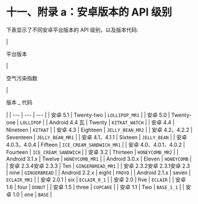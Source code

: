 # 十一、附录 a：安卓版本的 API 级别

下表显示了不同安卓平台版本的 API 级别，以及版本代码:

<colgroup><col style="text-align: left"> <col style="text-align: left"> <col style="text-align: left"></colgroup> 
| 

平台版本

 | 

空气污染指数

 | 

版本 _ 代码

 |
| --- | --- | --- |
| 安卓 5.1 | Twenty-two | `LOLLIPOP_MR1` |
| 安卓 5.0 | Twenty-one | `LOLLIPOP` |
| Android 4.4 瓦 | Twenty | `KITKAT_WATCH` |
| 安卓 4.4 | Nineteen | `KITKAT` |
| 安卓 4.3 | Eighteen | `JELLY_BEAN_MR2` |
| 安卓 4.2，4.2.2 | Seventeen | `JELLY_BEAN_MR1` |
| 安卓 4.1，4.1.1 | Sixteen | `JELLY_BEAN` |
| 安卓 4.0.3，4.0.4 | Fifteen | `ICE_CREAM_SANDWICH_MR1` |
| 安卓 4.0、4.0.1、4.0.2 | Fourteen | `ICE_CREAM_SANDWICH` |
| 安卓 3.2 | Thirteen | `HONEYCOMB_MR2` |
| Android 3.1.x | Twelve | `HONEYCOMB_MR1` |
| Android 3.0.x | Eleven | `HONEYCOMB` |
| 安卓 2.3.4安卓 2.3.3 | Ten | `GINGERBREAD_MR1` |
| 安卓 2.3.2安卓 2.3.1安卓 2.3 | nine | `GINGERBREAD` |
| Android 2.2.x | eight | `FROYO` |
| Android 2.1.x | seven | `ECLAIR_MR1` |
| 安卓 2.0.1 | six | `ECLAIR_0_1` |
| 安卓 2.0 | five | `ECLAIR` |
| 安卓 1.6 | four | `DONUT` |
| 安卓 1.5 | three | `CUPCAKE` |
| 安卓 1.1 | Two | `BASE_1_1` |
| 安卓 1.0 | one | `BASE` |